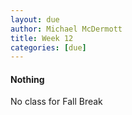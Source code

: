 ```yaml
---
layout: due
author: Michael McDermott
title: Week 12
categories: [due]
---
```

#### Nothing

No class for Fall Break
